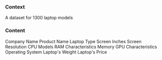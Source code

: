 ### Context


A dataset for 1300 laptop models


### Content


Company Name
Product Name
Laptop Type
Screen Inches
Screen Resolution
CPU Models
RAM Characteristics
Memory
GPU Characteristics
Operating System
Laptop's Weight
Laptop's Price
